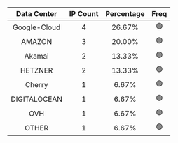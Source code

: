 | Data Center | IP Count | Percentage | Freq |
|:------------:|:--------:|:-----------:|:-----:|
| Google-Cloud | 4 | 26.67% | 🟢 |
| AMAZON | 3 | 20.00% | 🟢 |
| Akamai | 2 | 13.33% | 🟢 |
| HETZNER | 2 | 13.33% | 🟢 |
| Cherry | 1 | 6.67% | 🟢 |
| DIGITALOCEAN | 1 | 6.67% | 🟢 |
| OVH | 1 | 6.67% | 🟢 |
| OTHER | 1 | 6.67% | 🟢 |